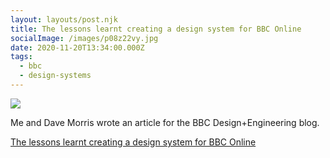 ```yaml
---
layout: layouts/post.njk
title: The lessons learnt creating a design system for BBC Online
socialImage: /images/p08z22vy.jpg
date: 2020-11-20T13:34:00.000Z
tags:
  - bbc
  - design-systems
---
```

![](/images/p08z22vy.jpg)

Me and Dave Morris wrote an article for the BBC Design+Engineering blog.

[The lessons learnt creating a design system for BBC Online](https://medium.com/bbc-design-engineering/the-lessons-learnt-creating-a-design-system-for-bbc-online-38625885870e)